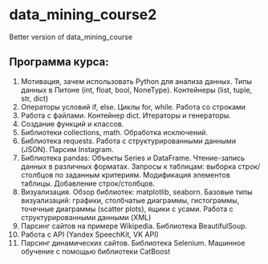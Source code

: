 # data_mining_course2
Better version of data_mining_course

## Программа курса:

1. Мотивация, зачем использовать Python для анализа данных.
Типы данных в Питоне (int, float, bool, NoneType). Контейнеры (list, tuple, str, dict)
2. Операторы условий if, else. Циклы for, while. Работа со строками
3. Работа с файлами. Контейнер dict. Итераторы и генераторы. 
4. Создание функций и классов.
5. Библиотеки collections, math. Обработка исключений.
6. Библиотека requests. Работа с структурированными данными (JSON). Парсим Instagram.
7. Библиотека pandas: Объекты Series и DataFrame. Чтение-запись данных в различных форматах. Запросы к таблицам: выборка строк/столбцов по заданным критериям. Модификация элементов таблицы. Добавление строк/столбцов.
8. Визуализация. Обзор библиотек: matplotlib, seaborn. Базовые типы визуализаций: графики, столбчатые диаграммы, гистограммы, точечные диаграммы (scatter plots), ящики с усами. Работа с структурированными данными (XML)
9. Парсинг сайтов на примере Wikipedia. Библиотека BeautifulSoup.
10. Работа с API (Yandex SpeechKit, VK API)
11. Парсинг динамических сайтов. Библиотека Selenium. Машинное обучение с помощью библиотеки CatBoost
